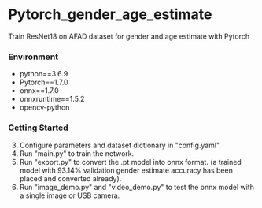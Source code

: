 # Pytorch_gender_age_estimate
Train ResNet18 on AFAD dataset for gender and age estimate with Pytorch

### Environment

- python==3.6.9
- Pytorch==1.7.0
- onnx==1.7.0
- onnxruntime==1.5.2
- opencv-python

### Getting Started

3. Configure parameters and dataset dictionary in "config.yaml". 
2. Run "main.py" to train the network.
3. Run "export.py" to convert the .pt model into onnx format. (a trained model with 93.14% validation gender estimate accuracy has been placed and converted already).
4. Run "image_demo.py" and "video_demo.py" to test the onnx model with a single image or USB camera.

